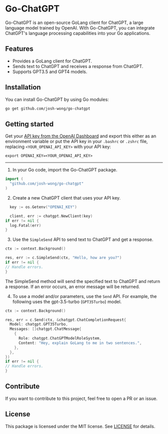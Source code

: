 # Go-ChatGPT

Go-ChatGPT is an open-source GoLang client for ChatGPT, a large language model trained by OpenAI. With Go-ChatGPT, you can integrate ChatGPT's language processing capabilities into your Go applications.

## Features

- Provides a GoLang client for ChatGPT.
- Sends text to ChatGPT and receives a response from ChatGPT.
- Supports GPT3.5 and GPT4 models.

## Installation

You can install Go-ChatGPT by using Go modules:

```bash
go get github.com/josh-wong/go-chatgpt
```

## Getting started

Get your [API key from the OpenAI Dashboard](https://platform.openai.com/account/api-keys) and export this either as an environment variable or put the API key in your `.bashrc` or `.zshrc` file, replacing `<YOUR_OPENAI_API_KEY>` with your API key:

```console
export OPENAI_KEY=<YOUR_OPENAI_API_KEY>
```

___

1. In your Go code, import the Go-ChatGPT package.

  ```go
  import (
    "github.com/josh-wong/go-chatgpt"
  )
  ```

2. Create a new ChatGPT client that uses your API key.

  ```go
    key := os.Getenv("OPENAI_KEY")

    client, err := chatgpt.NewClient(key)
  if err != nil {
    log.Fatal(err)
  }
  ```

3. Use the `SimpleSend` API to send text to ChatGPT and get a response.

  ```go
  ctx := context.Background()

  res, err := c.SimpleSend(ctx, "Hello, how are you?")
  if err != nil {
  // Handle errors.
  }
  ```

  The SimpleSend method will send the specified text to ChatGPT and return a response. If an error occurs, an error message will be returned.

4. To use a model and/or parameters, use the `Send` API. For example, the following uses the gpt-3.5-turbo (`GPT35Turbo`) model.

  ```go
  ctx := context.Background()

  res, err = c.Send(ctx, &chatgpt.ChatCompletionRequest{
    Model: chatgpt.GPT35Turbo,
    Messages: []chatgpt.ChatMessage{
      {
        Role: chatgpt.ChatGPTModelRoleSystem,
        Content: "Hey, explain GoLang to me in two sentences.",
      },
    },
  })
  if err != nil {
  // Handle errors.
  }
  ```

## Contribute

If you want to contribute to this project, feel free to open a PR or an issue.

## License

This package is licensed under the MIT license. See [LICENSE](./LICENSE) for details.
